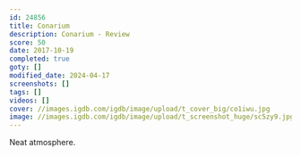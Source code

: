 ```yaml
---
id: 24856
title: Conarium
description: Conarium - Review
score: 50
date: 2017-10-19
completed: true
goty: []
modified_date: 2024-04-17
screenshots: []
tags: []
videos: []
cover: //images.igdb.com/igdb/image/upload/t_cover_big/co1iwu.jpg
image: //images.igdb.com/igdb/image/upload/t_screenshot_huge/sc5zy9.jpg
---
```

Neat atmosphere.